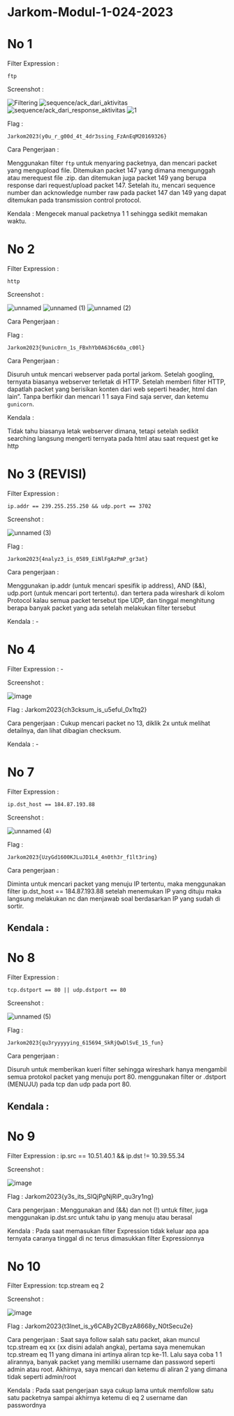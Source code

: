 # Jarkom-Modul-1-024-2023

# No 1
Filter Expression :
```pwsh
ftp
```

Screenshot :

![Filtering](https://github.com/gunggus665/Jarkom-Modul-1-024-2023/assets/100693456/b961fcb5-402a-48f8-b770-08847b95b17e)
![sequence/ack_dari_aktivitas](https://github.com/gunggus665/Jarkom-Modul-1-024-2023/assets/100693456/64af622e-a9a1-4559-9fc4-4c4f6c98f062)
![sequence/ack_dari_response_aktivitas](https://github.com/gunggus665/Jarkom-Modul-1-024-2023/assets/100693456/b834f167-78c9-426f-b070-d6bfef28b425)
![1](https://github.com/gunggus665/Jarkom-Modul-1-024-2023/assets/100693456/3d094409-b9ac-4715-a146-e7f8ad35ea4e)

Flag :
```
Jarkom2023(y0u_r_g00d_4t_4dr3ssing_FzAnEqM20169326}
```

Cara Pengerjaan :

Menggunakan filter `ftp` untuk menyaring packetnya, dan mencari packet yang mengupload file. Ditemukan packet 147 yang dimana mengunggah atau merequest file .zip. dan ditemukan juga packet 149 yang berupa response dari request/upload packet 147. Setelah itu, mencari sequence number dan acknowledge number raw pada packet 147 dan 149 yang dapat ditemukan pada transmission control protocol.

Kendala :
Mengecek manual packetnya 1 1 sehingga sedikit memakan waktu.

# No 2
Filter Expression :
```pwsh
http
```
Screenshot :

![unnamed](https://github.com/gunggus665/Jarkom-Modul-1-024-2023/assets/100693456/d75be307-4484-4c2b-b688-b2377de16f20)
![unnamed (1)](https://github.com/gunggus665/Jarkom-Modul-1-024-2023/assets/100693456/4ddb4d1d-ee1f-4f4f-9f98-6a93c4380307)
![unnamed (2)](https://github.com/gunggus665/Jarkom-Modul-1-024-2023/assets/100693456/da2f2632-0ff7-40bf-a736-efd101a8815a)

Cara Pengerjaan :

Flag :
```
Jarkom2023{9unic0rn_1s_FBxhYb0A636c60a_c00l}
```

Cara Pengerjaan :

Disuruh untuk mencari webserver pada portal jarkom. Setelah googling, ternyata biasanya webserver terletak di HTTP. Setelah memberi filter HTTP, dapatlah packet yang berisikan konten dari web seperti header, html dan lain”. Tanpa berfikir dan mencari 1 1 saya Find saja server, dan ketemu `gunicorn`.

Kendala :

Tidak tahu biasanya letak webserver dimana, tetapi setelah sedikit searching langsung mengerti ternyata pada html atau saat request get ke http

# No 3 (REVISI)
Filter Expression :
```pwsh
ip.addr == 239.255.255.250 && udp.port == 3702
```

Screenshot :

![unnamed (3)](https://github.com/gunggus665/Jarkom-Modul-1-024-2023/assets/100693456/49485e97-4945-42c8-9410-4df33660df66)

Flag :
```
Jarkom2023{4nalyz3_is_0589_EiNlFgAzPmP_gr3at}
```

Cara pengerjaan :

Menggunakan ip.addr (untuk mencari spesifik ip address), AND (&&), udp.port (untuk mencari port tertentu). dan tertera pada wireshark di kolom Protocol kalau semua packet tersebut tipe UDP, dan tinggal menghitung berapa banyak packet yang ada setelah melakukan filter tersebut

Kendala : -

# No 4

Filter Expression : -

Screenshot :

![image](https://github.com/gunggus665/Jarkom-Modul-1-024-2023/assets/100349628/d41433ac-8992-44cf-93e0-fab36843d1b1)

Flag :
Jarkom2023{ch3cksum_is_u5eful_0x1tq2}

Cara pengerjaan :
Cukup mencari packet no 13, diklik 2x untuk melihat detailnya, dan lihat dibagian checksum.

Kendala : -

# No 7
Filter Expression :
```pwsh
ip.dst_host == 184.87.193.88
```

Screenshot :

![unnamed (4)](https://github.com/gunggus665/Jarkom-Modul-1-024-2023/assets/100693456/b432f987-a40e-454c-ae67-c63109c64c43)

Flag :
```
Jarkom2023{UzyGd1600KJLuJD1L4_4n0th3r_f1lt3ring}
```

Cara pengerjaan :

Diminta untuk mencari packet yang menuju IP tertentu, maka menggunakan filter ip.dst_host == 184.87.193.88 setelah menemukan IP yang dituju maka langsung melakukan nc dan menjawab soal berdasarkan IP yang sudah di sortir.

Kendala :
-

# No 8
Filter Expression :
```pwsh
tcp.dstport == 80 || udp.dstport == 80
```

Screenshot :

![unnamed (5)](https://github.com/gunggus665/Jarkom-Modul-1-024-2023/assets/100693456/1e57c7ad-fe8a-45f5-99ba-c87f08b08fd6)

Flag :
```
Jarkom2023{qu3ryyyyying_615694_SkRjQwDlSvE_15_fun}
```

Cara pengerjaan :

Disuruh untuk memberikan kueri filter sehingga wireshark hanya mengambil semua protokol packet yang menuju port 80. menggunakan filter or .dstport (MENUJU) pada tcp dan udp pada port 80. 

Kendala :
-

# No 9
Filter Expression :
ip.src == 10.51.40.1 && ip.dst != 10.39.55.34

Screenshot : 

![image](https://github.com/gunggus665/Jarkom-Modul-1-024-2023/assets/100349628/92aac124-7e81-4a17-b680-d5ae388dc6d4)

Flag :
Jarkom2023{y3s_its_SlQjPgNjRiP_qu3ry1ng}

Cara pengerjaan  :
Menggunakan and (&&) dan not (!) untuk filter, juga menggunakan ip.dst.src untuk tahu ip yang menuju atau berasal

Kendala :
Pada saat memasukan filter Expression tidak keluar apa apa ternyata caranya tinggal di nc terus dimasukkan filter Expressionnya

# No 10
Filter Expression:
tcp.stream eq 2

Screenshot :

![image](https://github.com/gunggus665/Jarkom-Modul-1-024-2023/assets/100349628/70965cef-25c0-4f4c-96c6-88a925bf9984)

Flag :
Jarkom2023{t3lnet_is_y6CABy2CByzA8668y_N0tSecu2e}

Cara pengerjaan :
Saat saya follow salah satu packet, akan muncul tcp.stream eq xx (xx disini adalah angka), pertama saya menemukan tcp.stream eq 11 yang dimana ini artinya aliran tcp ke-11. Lalu saya coba 1 1 alirannya, banyak packet yang memiliki username dan password seperti admin atau root. Akhirnya, saya mencari dan ketemu di aliran 2 yang dimana tidak seperti admin/root

Kendala :
Pada saat pengerjaan saya cukup lama untuk memfollow satu satu packetnya sampai akhirnya ketemu di eq 2 username dan passwordnya


